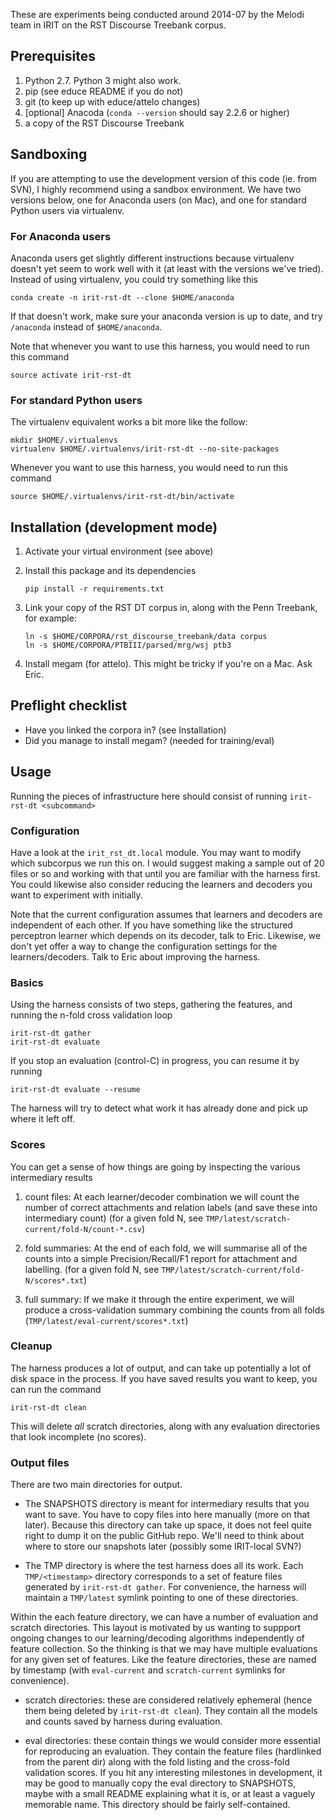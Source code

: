 These are experiments being conducted around 2014-07 by the
Melodi team in IRIT on the RST Discourse Treebank corpus.

## Prerequisites

1. Python 2.7. Python 3 might also work.
2. pip (see educe README if you do not)
3. git (to keep up with educe/attelo changes)
4. [optional] Anacoda (`conda --version` should say 2.2.6 or higher)
5. a copy of the RST Discourse Treebank

## Sandboxing

If you are attempting to use the development version of this code
(ie. from SVN), I highly recommend using a sandbox environment.
We have two versions below, one for Anaconda users (on Mac),
and one for standard Python users via virtualenv.

### For Anaconda users

Anaconda users get slightly different instructions because virtualenv
doesn't yet seem to work well with it (at least with the versions we've
tried). Instead of using virtualenv, you could try something like this

    conda create -n irit-rst-dt --clone $HOME/anaconda

If that doesn't work, make sure your anaconda version is up to date,
and try `/anaconda` instead of `$HOME/anaconda`.

Note that whenever you want to use this harness, you would need to run
this command

    source activate irit-rst-dt

### For standard Python users

The virtualenv equivalent works a bit more like the follow:

    mkdir $HOME/.virtualenvs
    virtualenv $HOME/.virtualenvs/irit-rst-dt --no-site-packages

Whenever you want to use this harness, you would need to run this
command

    source $HOME/.virtualenvs/irit-rst-dt/bin/activate

## Installation (development mode)

1. Activate your virtual environment (see above)

2. Install this package and its dependencies

       pip install -r requirements.txt

3. Link your copy of the RST DT corpus in, along with the
   Penn Treebank, for example:

       ln -s $HOME/CORPORA/rst_discourse_treebank/data corpus
       ln -s $HOME/CORPORA/PTBIII/parsed/mrg/wsj ptb3

4. Install megam (for attelo).
   This might be tricky if you're on a Mac.
   Ask Eric.

## Preflight checklist

* Have you linked the corpora in? (see Installation)
* Did you manage to install megam? (needed for training/eval)

## Usage

Running the pieces of infrastructure here should consist of running
`irit-rst-dt <subcommand>`

### Configuration

Have a look at the `irit_rst_dt.local` module. You may want to modify
which subcorpus we run this on. I would suggest making a sample out of
20 files or so and working with that until you are familiar with the
harness first. You could likewise also consider reducing the learners
and decoders you want to experiment with initially.

Note that the current configuration assumes that learners and decoders
are independent of each other. If you have something like the structured
perceptron learner which depends on its decoder, talk to Eric. Likewise,
we don't yet offer a way to change the configuration settings for the
learners/decoders. Talk to Eric about improving the harness.

### Basics

Using the harness consists of two steps, gathering the features, and
running the n-fold cross validation loop

    irit-rst-dt gather
    irit-rst-dt evaluate

If you stop an evaluation (control-C) in progress, you can resume it
by running

    irit-rst-dt evaluate --resume

The harness will try to detect what work it has already done and pick
up where it left off.

### Scores

You can get a sense of how things are going by inspecting the various
intermediary results

1. count files: At each learner/decoder combination we will count
   the number of correct attachments and relation labels (and save
   these into intermediary count) (for a given fold N, see
   `TMP/latest/scratch-current/fold-N/count-*.csv`)

2. fold summaries: At the end of each fold, we will summarise all of
   the counts into a simple Precision/Recall/F1 report for attachment
   and labelling. (for a given fold N, see
   `TMP/latest/scratch-current/fold-N/scores*.txt`)

3. full summary: If we make it through the entire experiment, we will
   produce a cross-validation summary combining the counts from all
   folds (`TMP/latest/eval-current/scores*.txt`)

### Cleanup

The harness produces a lot of output, and can take up potentially a lot
of disk space in the process.  If you have saved results you want to
keep, you can run the command

    irit-rst-dt clean

This will delete *all* scratch directories, along with any evaluation
directories that look incomplete (no scores).

### Output files

There are two main directories for output.

* The SNAPSHOTS directory is meant for intermediary results that you want
to save. You have to copy files into here manually (more on that later).
Because this directory can take up space, it does not feel quite right
to dump it on the public GitHub repo. We'll need to think about where to
store our snapshots later (possibly some IRIT-local SVN?)

* The TMP directory is where the test harness does all its work.  Each
`TMP/<timestamp>` directory corresponds to a set of feature files
generated by `irit-rst-dt gather`.  For convenience, the harness will
maintain a `TMP/latest` symlink pointing to one of these directories.

Within the each feature directory, we can have a number of evaluation
and scratch directories. This layout is motivated by us wanting to
suppport ongoing changes to our learning/decoding algorithms
independently of feature collection. So the thinking is that we may
have multiple evaluations for any given set of features. Like the
feature directories, these are named by timestamp (with
`eval-current` and `scratch-current` symlinks for convenience).

* scratch directories: these are considered relatively ephemeral
  (hence them being deleted by `irit-rst-dt clean`). They contain
  all the models and counts saved by harness during evaluation.

* eval directories: these contain things we would consider more
  essential for reproducing an evaluation. They contain the
  feature files (hardlinked from the parent dir) along with the
  fold listing and the cross-fold validation scores. If you hit
  any interesting milestones in development, it may be good to
  manually copy the eval directory to SNAPSHOTS, maybe with a
  small README explaining what it is, or at least a vaguely
  memorable name. This directory should be fairly self-contained.
